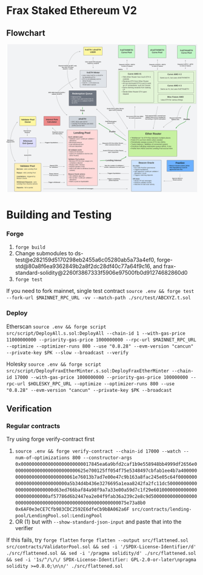 # Frax Staked Ethereum V2
## Flowchart
![frxETH V2 Flowchart](frax-ether-v2-flowchart.svg)

<!-- //////////////////////////////////////////////////////////////// -->
# Building and Testing
### Forge
1) ```forge build```
2) Change submodules to ds-test@e282159d5170298eb2455a6c05280ab5a73a4ef0, forge-std@80a8f6ea9362849b2a8f2dc28df40c77a64f9c16, and frax-standard-solidity@2260f3867333f5906e97500fb0d91274682860d0
3) ```forge test```


If you need to fork mainnet, single test contract
```source .env && forge test --fork-url $MAINNET_RPC_URL -vv --match-path ./src/test/ABCXYZ.t.sol```

### Deploy
Etherscan
```source .env && forge script src/script/DeployAll.s.sol:DeployAll --chain-id 1 --with-gas-price 11000000000 --priority-gas-price 1000000000 --rpc-url $MAINNET_RPC_URL --optimize --optimizer-runs 800 --use "0.8.28" --evm-version "cancun" --private-key $PK --slow --broadcast --verify```

Holesky
```source .env && forge script src/script/DeployFraxEtherMinter.s.sol:DeployFraxEtherMinter --chain-id 17000 --with-gas-price 1000000000 --priority-gas-price 100000000 --rpc-url $HOLESKY_RPC_URL --optimize --optimizer-runs 800 --use "0.8.28" --evm-version "cancun" --private-key $PK --broadcast```

## Verification
### Regular contracts
Try using forge verify-contract first
1) ```source .env && forge verify-contract --chain-id 17000 --watch --num-of-optimizations 800 --constructor-args 0x00000000000000000000000017845ea6a9bfd2caf1b9e558948bb4999df2656e000000000000000000000000625e700125ff054f75e5348497cbfab1ee4b7a4000000000000000000000000061e76013b7ad7e00e47c9b163a8fac245e05c64f00000000000000000000000000a5b34d4b436e3276695a1eaa8242fa2fc11dc5000000000000000000000000d63ed766baf84a98f9a7a33e00a59d7c1f29e6010000000000000000000000000af57786d6b2447ea2e04f9fab36a239c2e8c9d5000000000000000000000000000000000000000000000000000000075e73a8b0 0x6AF0e3eCE7Cfb983CDC2592E6dfeCb9bBA062a6F src/contracts/lending-pool/LendingPool.sol:LendingPool```
2) OR (1) but with ```--show-standard-json-input``` and paste that into the verifier


If this fails, try `forge flatten`
```forge flatten --output src/flattened.sol src/contracts/ValidatorPool.sol && sed -i '/SPDX-License-Identifier/d' ./src/flattened.sol && sed -i '/pragma solidity/d' ./src/flattened.sol && sed -i '1s/^/\/\/ SPDX-License-Identifier: GPL-2.0-or-later\npragma solidity >=0.8.0;\n\n/' ./src/flattened.sol```
